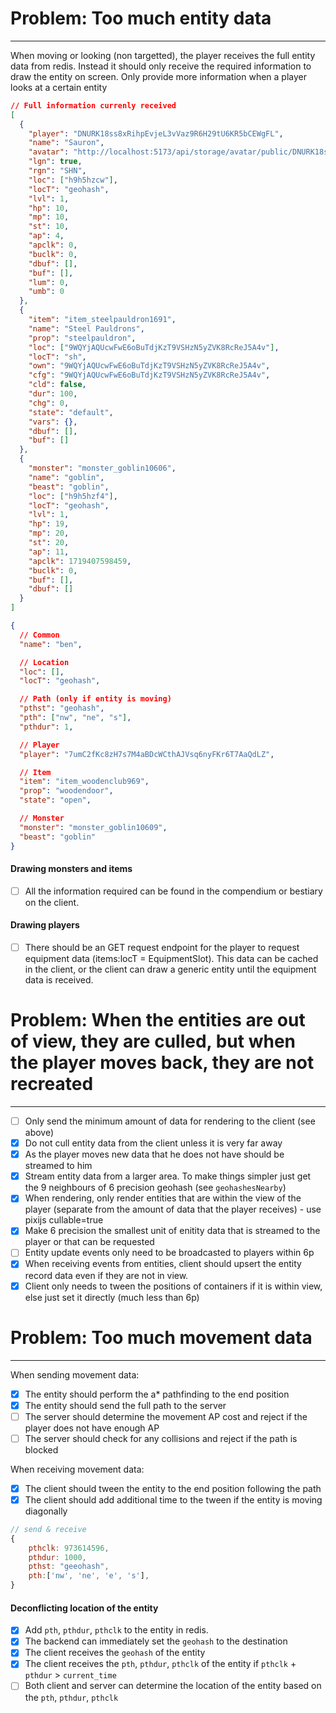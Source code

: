 # Problem: Too much entity data

---

When moving or looking (non targetted), the player receives the full entity data from redis. Instead it should only receive the required information to draw the entity on screen. Only provide more information when a player looks at a certain entity

```json
// Full information currenly received
[
  {
    "player": "DNURK18ss8xRihpEvjeL3vVaz9R6H29tU6KR5bCEWgFL",
    "name": "Sauron",
    "avatar": "http://localhost:5173/api/storage/avatar/public/DNURK18ss8xRihpEvjeL3vVaz9R6H29tU6KR5bCEWgFL-1d844ecc77a1e57344618fd0b2ed7a71d1fe15b489cf9e686b64b74b89e6b2f1-921150484.png",
    "lgn": true,
    "rgn": "SHN",
    "loc": ["h9h5hzcw"],
    "locT": "geohash",
    "lvl": 1,
    "hp": 10,
    "mp": 10,
    "st": 10,
    "ap": 4,
    "apclk": 0,
    "buclk": 0,
    "dbuf": [],
    "buf": [],
    "lum": 0,
    "umb": 0
  },
  {
    "item": "item_steelpauldron1691",
    "name": "Steel Pauldrons",
    "prop": "steelpauldron",
    "loc": ["9WQYjAQUcwFwE6oBuTdjKzT9VSHzN5yZVK8RcReJ5A4v"],
    "locT": "sh",
    "own": "9WQYjAQUcwFwE6oBuTdjKzT9VSHzN5yZVK8RcReJ5A4v",
    "cfg": "9WQYjAQUcwFwE6oBuTdjKzT9VSHzN5yZVK8RcReJ5A4v",
    "cld": false,
    "dur": 100,
    "chg": 0,
    "state": "default",
    "vars": {},
    "dbuf": [],
    "buf": []
  },
  {
    "monster": "monster_goblin10606",
    "name": "goblin",
    "beast": "goblin",
    "loc": ["h9h5hzf4"],
    "locT": "geohash",
    "lvl": 1,
    "hp": 19,
    "mp": 20,
    "st": 20,
    "ap": 11,
    "apclk": 1719407598459,
    "buclk": 0,
    "buf": [],
    "dbuf": []
  }
]
```

```json
{
  // Common
  "name": "ben",

  // Location
  "loc": [],
  "locT": "geohash",

  // Path (only if entity is moving)
  "pthst": "geohash",
  "pth": ["nw", "ne", "s"],
  "pthdur": 1,

  // Player
  "player": "7umC2fKc8zH7s7M4aBDcWCthAJVsq6nyFKr6T7AaQdLZ",

  // Item
  "item": "item_woodenclub969",
  "prop": "woodendoor",
  "state": "open",

  // Monster
  "monster": "monster_goblin10609",
  "beast": "goblin"
}
```

#### Drawing monsters and items

- [ ] All the information required can be found in the compendium or bestiary on the client.

#### Drawing players

- [ ] There should be an GET request endpoint for the player to request equipment data (items:locT = EquipmentSlot). This data can be cached in the client, or the client can draw a generic entity until the equipment data is received.

# Problem: When the entities are out of view, they are culled, but when the player moves back, they are not recreated

---

- [ ] Only send the minimum amount of data for rendering to the client (see above)
- [x] Do not cull entity data from the client unless it is very far away
- [x] As the player moves new data that he does not have should be streamed to him
- [x] Stream entity data from a larger area. To make things simpler just get the 9 neighbours of 6 precision geohash (see `geohashesNearby`)
- [x] When rendering, only render entities that are within the view of the player (separate from the amount of data that the player receives) - use pixijs cullable=true
- [x] Make 6 precision the smallest unit of enitity data that is streamed to the player or that can be requested
- [ ] Entity update events only need to be broadcasted to players within 6p
- [x] When receiving events from entities, client should upsert the entity record data even if they are not in view.
- [x] Client only needs to tween the positions of containers if it is within view, else just set it directly (much less than 6p)

# Problem: Too much movement data

---

When sending movement data:

- [x] The entity should perform the a\* pathfinding to the end position
- [x] The entity should send the full path to the server
- [ ] The server should determine the movement AP cost and reject if the player does not have enough AP
- [ ] The server should check for any collisions and reject if the path is blocked

When receiving movement data:

- [x] The client should tween the entity to the end position following the path
- [x] The client should add additional time to the tween if the entity is moving diagonally

```js
// send & receive
{
    pthclk: 973614596,
    pthdur: 1000,
    pthst: "geeohash",
    pth:['nw', 'ne', 'e', 's'],
}
```

#### Deconflicting location of the entity

- [x] Add `pth`, `pthdur`, `pthclk` to the entity in redis.
- [x] The backend can immediately set the `geohash` to the destination
- [x] The client receives the `geohash` of the entity
- [x] The client receives the `pth`, `pthdur`, `pthclk` of the entity if `pthclk` + `pthdur` > `current_time`
- [ ] Both client and server can determine the location of the entity based on the `pth`, `pthdur`, `pthclk`
